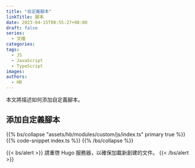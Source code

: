 ```yaml
---
title: "自定義腳本"
linkTitle: 腳本
date: 2023-04-15T00:55:27+08:00
draft: false
series:
  - 文檔
categories:
tags:
  - JS
  - JavaScript
  - TypeScript
images:
authors:
  - HB
---
```


本文將描述如何添加自定義腳本。

<!--more-->

## 添加自定義腳本

{{% bs/collapse "assets/hb/modules/custom/js/index.ts" primary true %}}
{{% code-snippet index.ts %}}
{{% /bs/collapse %}}

{{< bs/alert >}}
請重啓 Hugo 服務器，以確保加載新創建的文件。
{{< /bs/alert >}}
